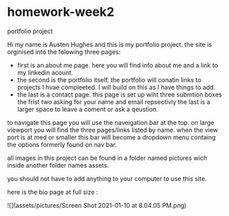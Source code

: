 # homework-week2

portfolio project

Hi my name is Austen Hughes and this is my portfolio project. the site is orginised into the folowing three pages:

- first is an about me page. here you will find info about me and a link to my linkedin acount. 
- the second is the portfolio itself. the portfolio will conatin links to projects I hvae compleeted. I will build on this as I have things to add.
- the last is a contact page. this page is set up wiht three submtion boxes the frist two asking for your name and email repsectivly the last is a larger space to leave a coment or ask a qeustion. 

to navigate this page you will use the naveigation bar at the top. on large viewport you will find the three pages/links listed by name. when the view port is at med or smaller this bar will become a dropdown menu containg the options formerly found on nav bar.

all images in this project can be found in a folder named pictures wich inside another folder names assets.

you should not have to add anything to your computer to use this site.  

here is the bio page at full size :

![](assets/pictures/Screen Shot 2021-01-10 at 8.04.05 PM.png)
